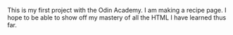 This is my first project with the Odin Academy. I am making a recipe page. I hope to be able to show off my mastery of all the HTML I have learned thus far.